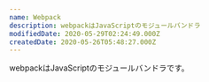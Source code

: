 ```yaml
---
name: Webpack
description: webpackはJavaScriptのモジュールバンドラ
modifiedDate: 2020-05-29T02:24:49.000Z
createdDate: 2020-05-26T05:48:27.000Z
---
```


webpackはJavaScriptのモジュールバンドラです。
